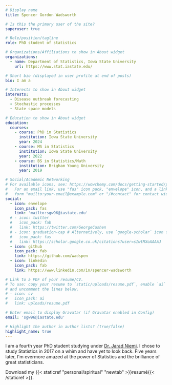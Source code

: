 ```yaml
---
# Display name
title: Spencer Gordon Wadsworth

# Is this the primary user of the site?
superuser: true

# Role/position/tagline
role: PhD student of statistics

# Organizations/Affiliations to show in About widget
organizations:
  - name: Department of Statistics, Iowa State University
    url: https://www.stat.iastate.edu/

# Short bio (displayed in user profile at end of posts)
bio: I am a 

# Interests to show in About widget
interests:
  - Disease outbreak forecasting
  - Stochastic processes
  - State space models

# Education to show in About widget
education:
  courses:
    - course: PhD in Statistics
      institution: Iowa State University
      year: 2024
    - course: MS in Statistics
      institution: Iowa State University
      year: 2022
    - course: BS in Statistics/Math
      institution: Brigham Young University
      year: 2019

# Social/Academic Networking
# For available icons, see: https://wowchemy.com/docs/getting-started/page-builder/#icons
#   For an email link, use "fas" icon pack, "envelope" icon, and a link in the
#   form "mailto:your-email@example.com" or "/#contact" for contact widget.
social:
  - icon: envelope
    icon_pack: fas
    link: 'mailto:sgw96@iastate.edu'
  # - icon: twitter
  #   icon_pack: fab
  #   link: https://twitter.com/GeorgeCushen
  # - icon: graduation-cap # Alternatively, use `google-scholar` icon from `ai` icon pack
  #   icon_pack: fas
  #   link: https://scholar.google.co.uk/citations?user=sIwtMXoAAAAJ
  - icon: github
    icon_pack: fab
    link: https://github.com/wadspen
  - icon: linkedin
    icon_pack: fab
    link: https://www.linkedin.com/in/spencer-wadsworth

# Link to a PDF of your resume/CV.
# To use: copy your resume to `static/uploads/resume.pdf`, enable `ai` icons in `params.toml`,
# and uncomment the lines below.
# - icon: cv
#   icon_pack: ai
#   link: uploads/resume.pdf

# Enter email to display Gravatar (if Gravatar enabled in Config)
email: 'sgw96@iastate.edu'

# Highlight the author in author lists? (true/false)
highlight_name: true
---
```


I am a fourth year PhD student studying under 
[Dr. Jarad Niemi](https://www.jarad.me/). I chose to study Statistics in 2017
on a whim and have yet to look back. Five years later, I'm evermore amazed at 
the power of Statistics and the brilliance of great statisticians.

Download my {{< staticref "personal/spiritual" "newtab" >}}resumé{{< /staticref >}}.
